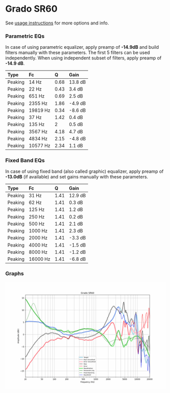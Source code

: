 # Grado SR60
See [usage instructions](https://github.com/jaakkopasanen/AutoEq#usage) for more options and info.

### Parametric EQs
In case of using parametric equalizer, apply preamp of **-14.9dB** and build filters manually
with these parameters. The first 5 filters can be used independently.
When using independent subset of filters, apply preamp of **-14.9 dB**.

| Type    | Fc       |    Q | Gain    |
|:--------|:---------|:-----|:--------|
| Peaking | 14 Hz    | 0.68 | 13.8 dB |
| Peaking | 22 Hz    | 0.43 | 3.4 dB  |
| Peaking | 651 Hz   | 0.69 | 2.5 dB  |
| Peaking | 2355 Hz  | 1.86 | -4.9 dB |
| Peaking | 19819 Hz | 0.34 | -8.6 dB |
| Peaking | 37 Hz    | 1.42 | 0.4 dB  |
| Peaking | 135 Hz   | 2    | 0.5 dB  |
| Peaking | 3567 Hz  | 4.18 | 4.7 dB  |
| Peaking | 4834 Hz  | 2.15 | -4.8 dB |
| Peaking | 10577 Hz | 2.34 | 1.1 dB  |

### Fixed Band EQs
In case of using fixed band (also called graphic) equalizer, apply preamp of **-13.0dB**
(if available) and set gains manually with these parameters.

| Type    | Fc       |    Q | Gain    |
|:--------|:---------|:-----|:--------|
| Peaking | 31 Hz    | 1.41 | 12.9 dB |
| Peaking | 62 Hz    | 1.41 | 0.3 dB  |
| Peaking | 125 Hz   | 1.41 | 1.2 dB  |
| Peaking | 250 Hz   | 1.41 | 0.2 dB  |
| Peaking | 500 Hz   | 1.41 | 2.1 dB  |
| Peaking | 1000 Hz  | 1.41 | 2.3 dB  |
| Peaking | 2000 Hz  | 1.41 | -3.3 dB |
| Peaking | 4000 Hz  | 1.41 | -1.5 dB |
| Peaking | 8000 Hz  | 1.41 | -1.2 dB |
| Peaking | 16000 Hz | 1.41 | -6.8 dB |

### Graphs
![](./Grado%20SR60.png)